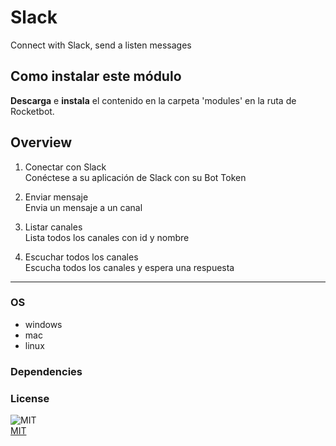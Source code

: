 # Slack
  
Connect with Slack, send a listen messages  

## Como instalar este módulo
  
__Descarga__ e __instala__ el contenido en la carpeta 'modules' en la ruta de Rocketbot.  



## Overview


1. Conectar con Slack  
Conéctese a su aplicación de Slack con su Bot Token

2. Enviar mensaje  
Envia un mensaje a un canal

3. Listar canales  
Lista todos los canales con id y nombre

4. Escuchar todos los canales  
Escucha todos los canales y espera una respuesta  




----
### OS

- windows
- mac
- linux

### Dependencies

### License
  
![MIT](https://camo.githubusercontent.com/107590fac8cbd65071396bb4d04040f76cde5bde/687474703a2f2f696d672e736869656c64732e696f2f3a6c6963656e73652d6d69742d626c75652e7376673f7374796c653d666c61742d737175617265)  
[MIT](http://opensource.org/licenses/mit-license.ph)